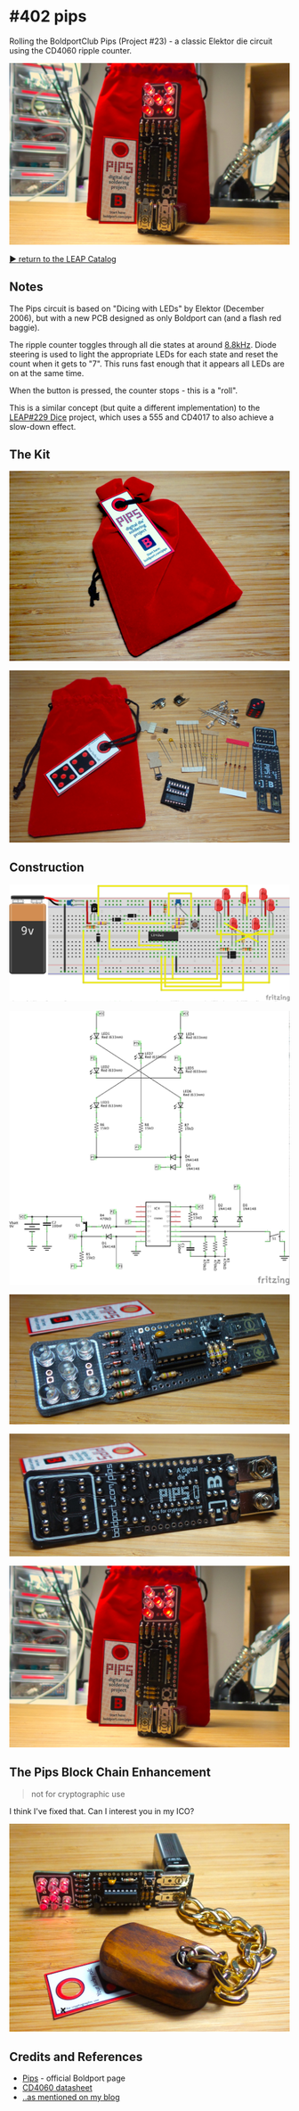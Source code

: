 # #402 pips

Rolling the BoldportClub Pips (Project #23) - a classic Elektor die circuit using the CD4060 ripple counter.

![Build](./assets/pips_build.jpg?raw=true)

[:arrow_forward: return to the LEAP Catalog](https://leap.tardate.com)

## Notes

The Pips circuit is based on "Dicing with LEDs" by Elektor (December 2006),
but with a new PCB designed as only Boldport can (and a flash red baggie).

The ripple counter toggles through all die states at around [8.8kHz](https://www.wolframalpha.com/input/?i=1+%2F+(2.2+*+(470k%CE%A9*470k%CE%A9)%2F(470k%CE%A9%2B470k%CE%A9)+*+220pF)). Diode steering is used to light the appropriate LEDs for each state and reset the count when it gets to "7".
This runs fast enough that it appears all LEDs are on at the same time.

When the button is pressed, the counter stops - this is a "roll".

This is a similar concept (but quite a different implementation) to the
[LEAP#229 Dice](../../Electronics101/555Timer/Dice) project, which uses a 555 and CD4017 to also achieve a slow-down effect.

## The Kit

![pips_arrives](./assets/pips_arrives.jpg?raw=true)

![pips_kit_parts](./assets/pips_kit_parts.jpg?raw=true)

## Construction

![Breadboard](./assets/pips_bb.jpg?raw=true)

![Schematic](./assets/pips_schematic.jpg?raw=true)

![pips_build_front](./assets/pips_build_front.jpg?raw=true)

![pips_build_rear](./assets/pips_build_rear.jpg?raw=true)

![Build](./assets/pips_build.jpg?raw=true)

## The Pips Block Chain Enhancement

> not for cryptographic use

I think I've fixed that. Can I interest you in my ICO?

![Build](./assets/pips_ico.jpg?raw=true)

## Credits and References
* [Pips](https://www.boldport.com/products/pips) - official Boldport page
* [CD4060 datasheet](http://www.futurlec.com/4000Series/CD4060.shtml)
* [..as mentioned on my blog](https://blog.tardate.com/2018/07/leap402-rolling-with-the-boldportclub-pips.html)
